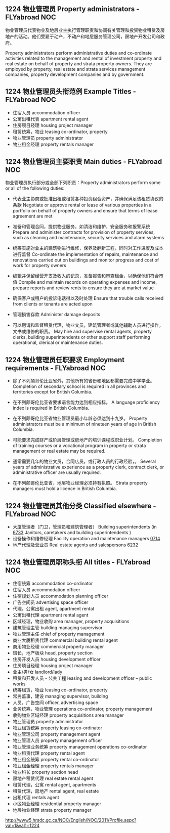 ## 1224 物业管理员 Property administrators - FLYabroad NOC

物业管理员代表物业及地层业主执行管理职责和协调有关管理和投资物业租赁及房地产的活动。他们受雇于动产，不动产和地层服务管理公司，房地产开发公司和政府。

Property administrators perform administrative duties and co-ordinate activities related to the management and rental of investment property and real estate on behalf of property and strata property owners. They are employed by property, real estate and strata services management companies, property development companies and by government.

## 1224 物业管理员头衔范例 Example Titles - FLYabroad NOC

* 住宿人员 accommodation officer
* 公寓出租代表 apartment rental agent
* 住房项目经理 housing project manager
* 租赁统筹，物业 leasing co-ordinator, property
* 物业管理员 property administrator
* 物业租金经理 property rentals manager

## 1224 物业管理员主要职责 Main duties - FLYabroad NOC

物业管理员执行部分或全部下列职责：Property administrators perform some or all of the following duties:

* 代表业主协商或批准出租或租赁各种投资组合资产，并确保满足该租赁协议的条款
Negotiate or approve rental or lease of various properties in a portfolio on behalf of property owners and ensure that terms of lease agreement are met

* 准备和管理合同，提供物业服务，如清洁和维护，安全服务和报警系统
Prepare and administer contracts for provision of property services, such as cleaning and maintenance, security services and alarm systems

* 统筹实施对业主的建筑物进行维修，保养及翻新工程，同时对工作进度及成本进行监督
Co-ordinate the implementation of repairs, maintenance and renovations carried out on buildings and monitor progress and cost of work for property owners

* 编辑并保留经营开支及收入的记录，准备报告和审查租金，以确保他们符合市值
Compile and maintain records on operating expenses and income, prepare reports and review rents to ensure they are at market value

* 确保客户或租户的投诉电话得以及时处理
Ensure that trouble calls received from clients or tenants are acted upon

* 管理损害存款
Administer damage deposits

* 可以聘请和监督租赁代理，物业文员，建筑管理者或其他辅助人员进行操作，文书或维修的职责。
May hire and supervise rental agents, property clerks, building superintendents or other support staff performing operational, clerical or maintenance duties.

## 1224 物业管理员任职要求 Employment requirements - FLYabroad NOC

* 除了不列颠哥伦比亚省外，其他所有的省份和地区都需要完成中学学业。
Completion of secondary school is required in all provinces and territories except for British Columbia.

* 在不列颠哥伦比亚省要求语言能力达到相应指标。
A language proficiency index is required in British Columbia.

* 在不列颠哥伦比亚省物业管理员最小年龄必须达到十九岁。
Property administrators must be a minimum of nineteen years of age in British Columbia.

* 可能要求完成财产或阶层管理或房地产的培训课程或职业计划。
Completion of training courses or a vocational program in property or strata management or real estate may be required.

* 通常需要几年的物业文员，合同店员，或行政人员的行政经验，。
Several years of administrative experience as a property clerk, contract clerk, or administrative officer are usually required.

* 在不列颠哥伦比亚省，地层物业经理必须持有执照。
Strata property managers must hold a licence in British Columbia.

## 1224 物业管理员其他分类 Classified elsewhere - FLYabroad NOC

* 大厦管理者（门卫，管理员和建筑管理者） Building superintendents (in [6733](6733) Janitors, caretakers and building superintendents )
* 设备操作和维修经理 Facility operation and maintenance managers [0714](0714)
* 地产代理及营业员 Real estate agents and salespersons [6232](6232)

## 1224 物业管理员职称头衔 All titles - FLYabroad NOC

* 住宿统筹 accommodation co-ordinator
* 住宿人员 accommodation officer
* 住宿规划人员 accommodation planning officer
* 广告空间员 advertising space officer
* 代理，公寓出租 agent, apartment rental
* 公寓出租代理 apartment rental agent
* 区域经理，物业收购 area manager, property acquisitions
* 建筑管理主管 building managing supervisor
* 物业管理主任 chief of property management
* 商业大厦租赁代理 commercial building rental agent
* 商用物业经理 commercial property manager
* 班长，地产板块 head, property section
* 住房开发人员 housing development officer
* 住房项目经理 housing project manager
* 业主/男/女 landlord/lady
* 租赁和开发人员 - 公共工程 leasing and development officer – public works
* 统筹租赁，物业 leasing co-ordinator, property
* 常务监事，建设 managing supervisor, building
* 人员，广告空间 officer, advertising space
* 业务统筹，物业管理 operations co-ordinator, property management
* 收购物业区域经理 property acquisitions area manager
* 物业管理员 property administrator
* 物业租赁统筹 property leasing co-ordinator
* 物业管理公司 property management agent
* 物业管理人员 property management officer
* 物业管理业务统筹 property management operations co-ordinator
* 物业租赁代理 property rental agent
* 物业租金统筹 property rental co-ordinator
* 物业租金经理 property rentals manager
* 物业科长 property section head
* 房地产租赁代理 real estate rental agent
* 租赁代理，公寓 rental agent, apartments
* 租赁代理，房地产 rental agent, real estate
* 出租代理 rentals agent
* 小区物业经理 residential property manager
* 地层物业经理 strata property manager

http://www5.hrsdc.gc.ca/NOC/English/NOC/2011/Profile.aspx?val=1&val1=1224